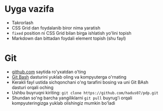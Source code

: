 # Uyga vazifa

  - Takrorlash
  - CSS Grid dan foydalanib biror nima yaratish
  - `fixed` position ni CSS Grid bilan birga ishlatish yo'lini topish
  - Markdown dan bittadan foydali element topish (shu fayl)

# Git
  - [github.com](https://github.com) saytida ro'yxatdan o'ting
  - [Git Bash](https://github.com/git-for-windows/git/releases/tag/v2.22.0.windows.1) dasturini yuklab oling va kompyuterga o'rnating
  - Kerakli fayl ustida sichqonchani o'ng tarafini bosing va uni Git BAsh dasturi orqali oching
  - Ushbu buyruqni kiriting: ```git clone https://github.com/hadus07/pdp.git```
  - Shundan so'ng barcha yangiliklarni `git pull` buyrug'i orqali kompyuteringizga yuklab olishingiz mumkin bo'ladi 